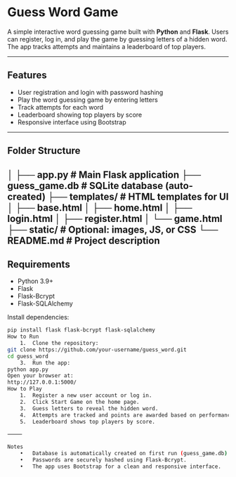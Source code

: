 # Guess Word Game

A simple interactive word guessing game built with **Python** and **Flask**. Users can register, log in, and play the game by guessing letters of a hidden word. The app tracks attempts and maintains a leaderboard of top players.

---

## Features

- User registration and login with password hashing
- Play the word guessing game by entering letters
- Track attempts for each word
- Leaderboard showing top players by score
- Responsive interface using Bootstrap

---

## Folder Structure
│
├── app.py                # Main Flask application
├── guess_game.db         # SQLite database (auto-created)
├── templates/            # HTML templates for UI
│   ├── base.html
│   ├── home.html
│   ├── login.html
│   ├── register.html
│   └── game.html
├── static/               # Optional: images, JS, or CSS
└── README.md             # Project description
---

## Requirements

- Python 3.9+
- Flask
- Flask-Bcrypt
- Flask-SQLAlchemy

Install dependencies:

```bash
pip install flask flask-bcrypt flask-sqlalchemy
How to Run
	1.	Clone the repository:
git clone https://github.com/your-username/guess_word.git
cd guess_word
	3.	Run the app:
python app.py
Open your browser at:
http://127.0.0.1:5000/
How to Play
	1.	Register a new user account or log in.
	2.	Click Start Game on the home page.
	3.	Guess letters to reveal the hidden word.
	4.	Attempts are tracked and points are awarded based on performance.
	5.	Leaderboard shows top players by score.

⸻

Notes
	•	Database is automatically created on first run (guess_game.db).
	•	Passwords are securely hashed using Flask-Bcrypt.
	•	The app uses Bootstrap for a clean and responsive interface.
